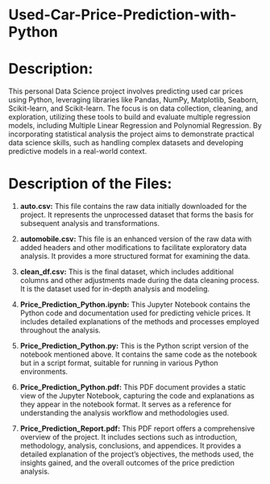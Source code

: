 # Used-Car-Price-Prediction-with-Python

# Description:
This personal Data Science project involves predicting used car prices using Python, leveraging libraries like Pandas, NumPy, Matplotlib, Seaborn, Scikit-learn, and Scikit-learn. The focus is on data collection, cleaning, and exploration, utilizing these tools to build and evaluate multiple regression models, including Multiple Linear Regression and Polynomial Regression. By incorporating statistical analysis the project aims to demonstrate practical data science skills, such as handling complex datasets and developing predictive models in a real-world context.

# Description of the Files:

1. **auto.csv:** This file contains the raw data initially downloaded for the project. It represents the unprocessed dataset that forms the basis for subsequent analysis and transformations.
2. **automobile.csv:** This file is an enhanced version of the raw data with added headers and other modifications to facilitate exploratory data analysis. It provides a more structured format for examining the data.

3. **clean_df.csv:** This is the final dataset, which includes additional columns and other adjustments made during the data cleaning process. It is the dataset used for in-depth analysis and modeling.

4. **Price_Prediction_Python.ipynb:** This Jupyter Notebook contains the Python code and documentation used for predicting vehicle prices. It includes detailed explanations of the methods and processes employed throughout the analysis.

5. **Price_Prediction_Python.py:** This is the Python script version of the notebook mentioned above. It contains the same code as the notebook but in a script format, suitable for running in various Python environments.

6. **Price_Prediction_Python.pdf:** This PDF document provides a static view of the Jupyter Notebook, capturing the code and explanations as they appear in the notebook format. It serves as a reference for understanding the analysis workflow and methodologies used.

7. **Price_Prediction_Report.pdf:** This PDF report offers a comprehensive overview of the project. It includes sections such as introduction, methodology, analysis, conclusions, and appendices. It provides a detailed explanation of the project’s objectives, the methods used, the insights gained, and the overall outcomes of the price prediction analysis.
